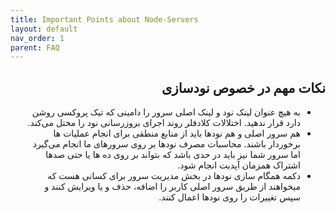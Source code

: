 ```yaml
---
title: Important Points about Node-Servers
layout: default
nav_order: 1
parent: FAQ
---
```


<head>
    <meta charset="utf-8">
    <link rel="stylesheet" href="https://b3h1z.github.io/HidyBot-Docs/assets/css/style.css">
</head>
<div dir="rtl">

<h2>نکات مهم در خصوص نودسازی</h2>

<ul>
    <li>به هیچ عنوان لینک نود و لینک اصلی سرور را دامینی که تیک پروکسی روشن دارد قرار ندهید. اختلالات کلادفلر روند اجرای بروزرسانی نود را مختل می‌کند.</li>
    <li>هم سرور اصلی و هم نودها باید از منابع منطقی برای انجام عملیات ها برخوردار باشند. محاسبات مصرف نودها بر روی سرورهای ما انجام می‌گیرد اما سرور شما نیز باید در حدی باشد که بتواند بر روی ده ها یا حتی صدها اشتراک همزمان آپدیت انجام شود.</li>
    <li>دکمه همگام سازی نودها در بخش مدیریت سرور برای کسانی هست که میخواهند از طریق سرور اصلی کاربر را اضافه، حذف و یا ویرایش کنند و سپس تغییرات را روی نودها اعمال کنند.</li>
</ul>
</div>

